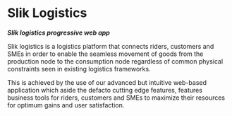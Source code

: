 # Slik Logistics

 ***Slik logistics progressive web app***
 

Slik logistics is a logistics platform that connects riders, customers and SMEs in order to enable the seamless movement of goods from the production node to the consumption node regardless of common physical constraints seen in existing logistics frameworks. 

This is achieved by the use of our advanced but intuitive web-based application which aside the defacto cutting edge features, features business tools for riders, customers and SMEs to maximize their resources for optimum gains and user satisfaction.
